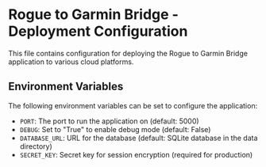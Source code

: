 # Rogue to Garmin Bridge - Deployment Configuration

This file contains configuration for deploying the Rogue to Garmin Bridge application to various cloud platforms.

## Environment Variables

The following environment variables can be set to configure the application:

- `PORT`: The port to run the application on (default: 5000)
- `DEBUG`: Set to "True" to enable debug mode (default: False)
- `DATABASE_URL`: URL for the database (default: SQLite database in the data directory)
- `SECRET_KEY`: Secret key for session encryption (required for production)
